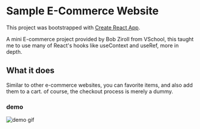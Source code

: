 # Sample E-Commerce Website

This project was bootstrapped with [Create React App](https://github.com/facebook/create-react-app).

A mini E-commerce project provided by Bob Ziroll from VSchool, this taught me to use many of React's hooks like useContext and useRef, more in depth.

## What it does

Similar to other e-commerce websites, you can favorite items, and also add them to a cart.
of course, the checkout process is merely a dummy.

### demo

<img src="demoGif/ezgif.com-gif-maker.gif" alt="demo gif" />
